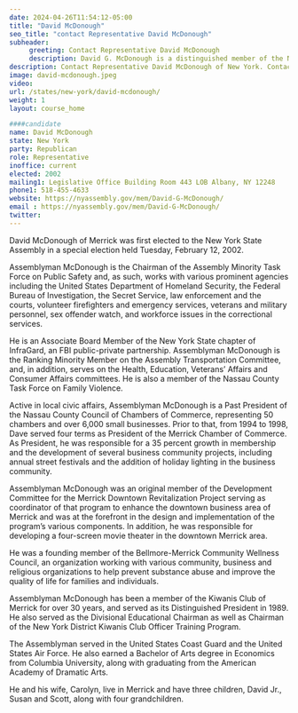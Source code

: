 ```yaml
---
date: 2024-04-26T11:54:12-05:00
title: "David McDonough"
seo_title: "contact Representative David McDonough"
subheader:
     greeting: Contact Representative David McDonough
     description: David G. McDonough is a distinguished member of the New York State Assembly, representing the 14th district, which includes portions of the town of Hempstead in Nassau County on Long Island. He is a member of the Republican Party and was first elected through a special election in 2002.
description: Contact Representative David McDonough of New York. Contact information for David McDonough includes email address, phone number, and mailing address.
image: david-mcdonough.jpeg
video:
url: /states/new-york/david-mcdonough/
weight: 1
layout: course_home

####candidate
name: David McDonough
state: New York
party: Republican
role: Representative
inoffice: current
elected: 2002
mailing1: Legislative Office Building Room 443 LOB Albany, NY 12248
phone1: 518-455-4633
website: https://nyassembly.gov/mem/David-G-McDonough/
email : https://nyassembly.gov/mem/David-G-McDonough/
twitter:
---
```


David McDonough of Merrick was first elected to the New York State Assembly in a special election held Tuesday, February 12, 2002.

Assemblyman McDonough is the Chairman of the Assembly Minority Task Force on Public Safety and, as such, works with various prominent agencies including the United States Department of Homeland Security, the Federal Bureau of Investigation, the Secret Service, law enforcement and the courts, volunteer firefighters and emergency services, veterans and military personnel, sex offender watch, and workforce issues in the correctional services.

He is an Associate Board Member of the New York State chapter of InfraGard, an FBI public-private partnership. Assemblyman McDonough is the Ranking Minority Member on the Assembly Transportation Committee, and, in addition, serves on the Health, Education, Veterans’ Affairs and Consumer Affairs committees. He is also a member of the Nassau County Task Force on Family Violence.

Active in local civic affairs, Assemblyman McDonough is a Past President of the Nassau County Council of Chambers of Commerce, representing 50 chambers and over 6,000 small businesses. Prior to that, from 1994 to 1998, Dave served four terms as President of the Merrick Chamber of Commerce. As President, he was responsible for a 35 percent growth in membership and the development of several business community projects, including annual street festivals and the addition of holiday lighting in the business community.

Assemblyman McDonough was an original member of the Development Committee for the Merrick Downtown Revitalization Project serving as coordinator of that program to enhance the downtown business area of Merrick and was at the forefront in the design and implementation of the program’s various components. In addition, he was responsible for developing a four-screen movie theater in the downtown Merrick area.

He was a founding member of the Bellmore-Merrick Community Wellness Council, an organization working with various community, business and religious organizations to help prevent substance abuse and improve the quality of life for families and individuals.

Assemblyman McDonough has been a member of the Kiwanis Club of Merrick for over 30 years, and served as its Distinguished President in 1989. He also served as the Divisional Educational Chairman as well as Chairman of the New York District Kiwanis Club Officer Training Program.

The Assemblyman served in the United States Coast Guard and the United States Air Force. He also earned a Bachelor of Arts degree in Economics from Columbia University, along with graduating from the American Academy of Dramatic Arts.

He and his wife, Carolyn, live in Merrick and have three children, David Jr., Susan and Scott, along with four grandchildren.

